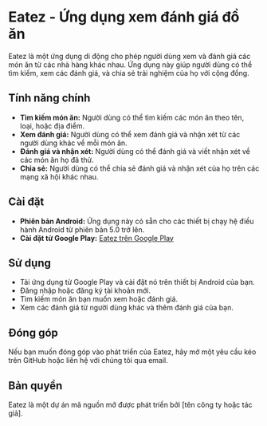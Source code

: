 # Eatez - Ứng dụng xem đánh giá đồ ăn

Eatez là một ứng dụng di động cho phép người dùng xem và đánh giá các món ăn từ các nhà hàng khác nhau. Ứng dụng này giúp người dùng có thể tìm kiếm, xem các đánh giá, và chia sẻ trải nghiệm của họ với cộng đồng.

## Tính năng chính

- **Tìm kiếm món ăn:** Người dùng có thể tìm kiếm các món ăn theo tên, loại, hoặc địa điểm.
- **Xem đánh giá:** Người dùng có thể xem đánh giá và nhận xét từ các người dùng khác về mỗi món ăn.
- **Đánh giá và nhận xét:** Người dùng có thể đánh giá và viết nhận xét về các món ăn họ đã thử.
- **Chia sẻ:** Người dùng có thể chia sẻ đánh giá và nhận xét của họ trên các mạng xã hội khác nhau.

## Cài đặt

- **Phiên bản Android:** Ứng dụng này có sẵn cho các thiết bị chạy hệ điều hành Android từ phiên bản 5.0 trở lên.
- **Cài đặt từ Google Play:** [Eatez trên Google Play](link_google_play)

## Sử dụng

- Tải ứng dụng từ Google Play và cài đặt nó trên thiết bị Android của bạn.
- Đăng nhập hoặc đăng ký tài khoản mới.
- Tìm kiếm món ăn bạn muốn xem hoặc đánh giá.
- Xem các đánh giá từ người dùng khác và thêm đánh giá của bạn.

## Đóng góp

Nếu bạn muốn đóng góp vào phát triển của Eatez, hãy mở một yêu cầu kéo trên GitHub hoặc liên hệ với chúng tôi qua email.

## Bản quyền

Eatez là một dự án mã nguồn mở được phát triển bởi [tên công ty hoặc tác giả].

